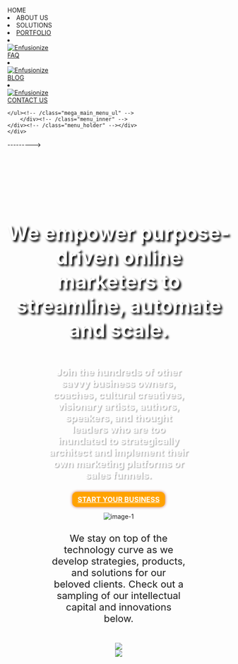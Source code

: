 <html>
  <head>
<script src="https://kit.fontawesome.com/6e86cd867d.js" crossorigin="anonymous"></script>
<!-- Global site tag (gtag.js) - Google Analytics -->
<script async src="https://www.googletagmanager.com/gtag/js?id=UA-157367028-1"></script>
<script>
  window.dataLayer = window.dataLayer || [];
  function gtag(){dataLayer.push(arguments);}
  gtag('js', new Date());

  gtag('config', 'UA-157367028-1');
</script>
<style type="text/css">
.banner{    
    background-repeat: no-repeat;
    background-image: url(//enfusionize.com/wp-content/uploads/2019/07/IMG-BANNER.jpg);
    background-size: cover;
    background-position: center top;
    padding: 20% 0 2%;
}
.clearfix.main-content__section {
    padding: 0px;
}
.banner-row h3 {
    text-align: center;
    font-size: 45px !important;
    font-weight: bold !important;
    color: #ffffff;
    text-shadow: 4px 4px 4px rgba(0,0,0,1.3) !important;
}
.banner-row p {
    font-size: 22px !important;
    text-align: center;
    color: #ffffff;
    padding: 2% 18%;
    font-weight: bold;
    text-shadow: 2px 2px 2px rgba(0,0,0,0.3) !important;
}
.banner-row {
    text-align: center;
}
.banner-row .use-ajax {
    color: #fff;
    background-color: #ffa200 !important;
    border: 2px solid #ffa200 !important;
    box-shadow: 0px 0px 6px #ca5e31 !important;
    border-radius: 10px !important;
    font-size: 16px;
    font-weight: bold;
    text-transform: uppercase;
    padding: 1% 2%;
}
.drop-icon i.fas.fa-angle-down {
    font-size: 50px;
    margin-top: 5%;
}
.center{
    text-align: center;
    padding: 2% 20%;
}
@media (min-width: 1200px){
.container {
    width: 100%;
}
}
</style>
  </head>
<body>
<!---MENU NAVIGATION----->
<!---------
<nav class="navbar-collapse hidden-xs" id="sticky_navigation_wrapper">
   <div id="sticky_navigation" class="hidden-phones hidden-xs">
      <div class="container" id="conteiner-nav" style="padding-right:0px;">
      <div id="mega_main_menu" class="nav_menu top-menu icons-left first-lvl-align-left first-lvl-separator-none direction-horizontal responsive-enable mobile_minimized-enable dropdowns_animation-none version-1-1-0 no-logo include-search">
	<div class="menu_holder">
		<div class="menu_inner">
	<ul id="mega_main_menu_ul" class="mega_main_menu_ul">
<li class="custom_menu_icon menu-item menu-item-type-post_type menu-item-object-page menu-item-home menu-item-11043 default_dropdown  drop_to_right  submenu_default_width columns"><a href="#" class="item_link  with_icon">
<div class="processed_image">
	<img src="https://images2.enfusionize.com/wp-content/uploads/2014/02/hd-icon1.png" alt="Enfusionize" title="Enfusionize">
	</div><!-- class="processed_image" --><span class="link_text">HOME</span></a></li>
<li class="custom_link_about menu-item menu-item-type-custom menu-item-object-custom menu-item-has-children menu-item-12890 default_dropdown  drop_to_right  submenu_default_width columns"><a class="item_link  with_icon"><span><span class="link_text">ABOUT US</span></span></a>
</li>
<li class="custom_link_about menu-item menu-item-type-custom menu-item-object-custom menu-item-has-children menu-item-14261 default_dropdown  drop_to_right  submenu_default_width columns"><a class="item_link  with_icon"><span><span class="link_text">SOLUTIONS</span></span></a></li>
<li class="custom_link_about menu-item menu-item-type-post_type menu-item-object-page menu-item-15919 default_dropdown  drop_to_right  submenu_default_width columns"><a href="#" class="item_link  with_icon"><span><span class="link_text">PORTFOLIO</span></span></a></li>
<li class="custom_menu_icon menu-item menu-item-type-post_type menu-item-object-page menu-item-11048 default_dropdown  drop_to_right  submenu_default_width columns"><a href="#" class="item_link  with_icon">
	<div class="processed_image">
		<img src="https://images2.enfusionize.com/wp-content/uploads/2014/02/hd-icon6.png" alt="Enfusionize" title="Enfusionize">
	</div><!-- class="processed_image" --><span class="link_text">FAQ</span></a></li>
<li class="custom_menu_icon menu-item menu-item-type-post_type menu-item-object-page menu-item-11049 default_dropdown  drop_to_right  submenu_default_width columns"><a href="#" class="item_link  with_icon">
	<div class="processed_image">
		<img src="https://images1.enfusionize.com/wp-content/uploads/2014/09/hd-icon7.png" alt="Enfusionize" title="Enfusionize">
	</div><!-- class="processed_image" --><span class="link_text">BLOG</span></a></li>
<li class="menu-item menu-item-type-post_type menu-item-object-page menu-item-11356 default_dropdown  drop_to_right  submenu_default_width columns"><a href="#" class="item_link  with_icon">
	<div class="processed_image">
		<img src="https://images2.enfusionize.com/wp-content/uploads/2018/10/contact_us.png" alt="Enfusionize" title="Enfusionize">
	</div><!-- class="processed_image" --><span class="link_text">CONTACT US</span></a></li>

	</ul><!-- /class="mega_main_menu_ul" -->
		</div><!-- /class="menu_inner" -->
	</div><!-- /class="menu_holder" --></div>
	</div>
</div>
</nav>  
--------->
<!----------BANNER START--------->
<div class="container banner">
<div class="row banner-row">
<h3>We empower purpose-driven online marketers to streamline, automate and scale.</h3>

<p>Join the hundreds of other savvy business owners, coaches, cultural creatives, visionary artists, authors, speakers, and thought leaders who are too inundated to strategically architect and implement their own marketing platforms or sales funnels.</p>

<div class="button"><a class="use-ajax" data-dialog-type="modal" href="#">Start Your Business</a></div>
<div class="drop-icon"><a href="#drop-second"><i class="fas fa-angle-down"></i></a></div>
</div>
<!----banner-row-close-----></div>

<div class="container second">
<div id ="drop-second" class="row second-row">
<div class="center"><img alt="image-1" src="//enfusionize.com/wp-content/uploads/2019/07/text-img3.png" />
<p class="opensans_light" style="font-size: 22px; padding-top: 2%;">We stay on top of the technology curve as we develop strategies, products, and solutions for our beloved clients. Check out a sampling of our intellectual capital and innovations below.</p>
</div>
</div>

<div class="center">
<div class="third-row"><img src="//enfusionize.com/wp-content/uploads/2019/07/text-img2.png" /></div>

<div class="fourth-row"><img class="mapp-img" src="//enfusionize.com/wp-content/uploads/2019/06/MAPP-Hires.png" /></div>
</div>
</div>
</body>
</html>

